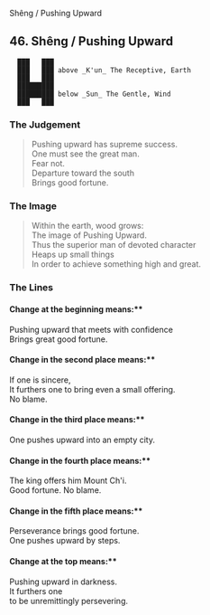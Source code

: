 Shêng / Pushing Upward
## 46. Shêng / Pushing Upward
      ███   ███
      ███   ███ above _K'un_ The Receptive, Earth  
      ███   ███
      █████████
      █████████ below _Sun_ The Gentle, Wind  
      ███   ███
### The Judgement
> Pushing upward has supreme success.  
 One must see the great man.  
 Fear not.  
 Departure toward the south  
 Brings good fortune.
### The Image
> Within the earth, wood grows:  
 The image of Pushing Upward.  
 Thus the superior man of devoted character  
 Heaps up small things  
 In order to achieve something high and great.
### The Lines

#### Change at the beginning means:**  
 Pushing upward that meets with confidence  
 Brings great good fortune.
#### Change in the second place means:**  
 If one is sincere,  
 It furthers one to bring even a small offering.  
 No blame.
#### Change in the third place means:**  
 One pushes upward into an empty city.
#### Change in the fourth place means:**  
 The king offers him Mount Ch'i.  
 Good fortune. No blame.
#### Change in the fifth place means:**  
 Perseverance brings good fortune.  
 One pushes upward by steps.
#### Change at the top means:**  
 Pushing upward in darkness.  
 It furthers one  
 to be unremittingly persevering.



